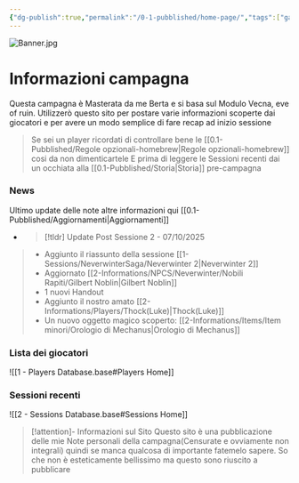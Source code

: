 ```yaml
---
{"dg-publish":true,"permalink":"/0-1-pubblished/home-page/","tags":["gardenEntry"],"noteIcon":""}
---
```


![Banner.jpg](/img/user/Assets/Banner.jpg)

# Informazioni campagna
Questa campagna è Masterata da me Berta e si basa sul Modulo Vecna, eve of ruin.
Utilizzerò questo sito per postare varie informazioni scoperte dai giocatori e per avere un modo semplice di fare recap ad inizio sessione

> Se sei un player ricordati di controllare bene le [[0.1-Pubblished/Regole opzionali-homebrew\|Regole opzionali-homebrew]] cosi da non dimenticartele
> E prima di leggere le Sessioni recenti dai un occhiata alla [[0.1-Pubblished/Storia\|Storia]] pre-campagna

### News
Ultimo update delle note altre informazioni qui [[0.1-Pubblished/Aggiornamenti\|Aggiornamenti]]
- > [!tldr] Update Post Sessione 2 - 07/10/2025
> - Aggiunto il riassunto della sessione [[1-Sessions/NeverwinterSaga/Neverwinter 2\|Neverwinter 2]]
> - Aggiornato [[2-Informations/NPCS/Neverwinter/Nobili Rapiti/Gilbert Noblin\|Gilbert Noblin]]
> - 1 nuovi Handout
> - Aggiunto il nostro amato [[2-Informations/Players/Thock(Luke)\|Thock(Luke)]]
> - Un nuovo oggetto magico scoperto: [[2-Informations/Items/Item minori/Orologio di Mechanus\|Orologio di Mechanus]]

### Lista dei giocatori

![[1 - Players Database.base#Players Home]]


### Sessioni recenti

![[2 - Sessions Database.base#Sessions Home]]

> [!attention]- Informazioni sul Sito
> Questo sito è una pubblicazione delle mie Note personali della campagna(Censurate e ovviamente non integrali) quindi se manca qualcosa di importante fatemelo sapere.
> So che non è esteticamente bellissimo ma questo sono riuscito a pubblicare 
